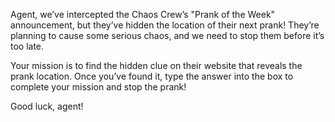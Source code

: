 Agent, we’ve intercepted the Chaos Crew’s "Prank of the Week" announcement, but they’ve hidden the location of their next prank! They’re planning to cause some serious chaos, and we need to stop them before it’s too late.

Your mission is to find the hidden clue on their website that reveals the prank location. Once you’ve found it, type the answer into the box to complete your mission and stop the prank!

Good luck, agent!